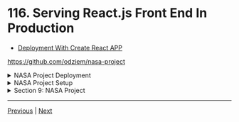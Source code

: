 # 116. Serving React.js Front End In Production


-   [Deployment With Create React APP](https://create-react-app.dev/docs/deployment/)

https://github.com/odziem/nasa-project

<details>
  <summary> NASA Project Deployment </summary>

- under **client** `package.json`

```
"build": "BUILD_PATH=../server/public react-scripts build",
```

- under **project root** `package.json`

-   add script `"deploy": "npm run build --prefix client && npm start --prefix server"` in package.json,

-   `server/src/app.js`
```
const path = require('path');
const express = require('express');
const cors = require('cors');

const planetsRouter = require('./routes/planets/planets.router');

const app = express();

app.use(cors({
    origin: 'http://localhost:3000',
}));

app.use(express.json());
app.use(express.static(path.join(__dirname, '..', 'public' )));

app.use(planetsRouter);
app.get('/', (req, res) => {
    res.sendFile(path.join(__dirname, '..', 'public', 'index.html'))
})

module.exports = app;
```

- under project root run `npm run deploy`

```
(base) ➜  9_nasa-project git:(node.js) ✗ npm run deploy

> nasa-project@1.0.0 deploy
> npm run build --prefix client && npm start --prefix server


> nasa-fe@1.0.1 build
> BUILD_PATH=../server/public react-scripts build

Creating an optimized production build...
Browserslist: caniuse-lite is outdated. Please run:
  npx browserslist@latest --update-db
  Why you should do it regularly: https://github.com/browserslist/browserslist#browsers-data-updating
Compiled with warnings.

src/hooks/useLaunches.js
  Line 30:11:  'response' is assigned a value but never used  no-unused-vars
  Line 51:11:  'response' is assigned a value but never used  no-unused-vars

Search for the keywords to learn more about each warning.
To ignore, add // eslint-disable-next-line to the line before.

File sizes after gzip:

  124.48 kB  public/static/js/main.a95694b6.js

The project was built assuming it is hosted at /.
You can control this with the homepage field in your package.json.

The ../server/public folder is ready to be deployed.
You may serve it with a static server:

  npm install -g serve
  serve -s ../server/public

Find out more about deployment here:

  https://cra.link/deployment


> server@1.0.0 start
> node src/server.js

8 habitable planets found!
Listening on port 8000...
```

- goto `http://localhost:8000/`

<p align="center" >
    <img src="../imags/116_Serving-React.js-Front-End-In-Production.png" width="100%" >    
</p> 


</details> 

<details>
  <summary> NASA Project Setup </summary>

**client**

-   `client/src/hooks/request.js`
```
const API_URL = 'http://localhost:8000'

// Load planets and return as JSON.
async function httpGetPlanets() {
  const response = await fetch(`${API_URL}/planets`);
  return await response.json();
}

async function httpGetLaunches() {
  // TODO: Once API is ready.
  // Load launches, sort by flight number, and return as JSON.
}

async function httpSubmitLaunch(launch) {
  // TODO: Once API is ready.
  // Submit given launch data to launch system.
}

async function httpAbortLaunch(id) {
  // TODO: Once API is ready.
  // Delete launch with given ID.
}

export {
  httpGetPlanets,
  httpGetLaunches,
  httpSubmitLaunch,
  httpAbortLaunch,
};
```  

**server**

-   `server/src/server.js`
```
const http = require('http');

const app = require('./app');

const { loadPlanetsData } = require('./models/planets.model');

const PORT = process.env.PORT || 8000;

const server = http.createServer(app);

async function startServer() {
    await loadPlanetsData();
    
    server.listen(PORT, () => {
        console.log(`Listening on port ${PORT}...`)
    });
};

startServer();
```

-   `server/src/app.js`
```
const express = require('express');
const cors = require('cors');

const planetsRouter = require('./routes/planets/planets.router');

const app = express();

app.use(cors());
app.use(express.json());
app.use(planetsRouter);

module.exports = app;
```

-   `server/src/routes/planets/planets.controller.js`
```
// const planets = require('../../models/planets.model');
const { planets } = require('../../models/planets.model');

function getAllPlanets(req, res) {
    // res.status(200).json(planets); 
    return res.status(200).json(planets);
};

module.exports = {
    getAllPlanets,
}
```

-   `server/src/routes/planets/planets.router.js`
```
const express = require('express');

const {
    getAllPlanets,
} = require('./planets.controller');

const planetsRouter = express.Router();

planetsRouter.get('/planets', getAllPlanets);

module.exports = planetsRouter;
```

-   `server/src/models/planets.model.js`
```
const  { parse } = require('csv-parse');
const fs = require('fs');
const path = require('path');

const habitablePlanets = [];

function isHabitablePlanet(planet) {
    return planet['koi_disposition'] === 'CONFIRMED'
        && planet['koi_insol'] > 0.36 && planet['koi_insol'] < 1.11
        && planet['koi_prad'] < 1.6;
  }

  /* 
  const promise = new Promise((resolve, reject) => {
    resolve(42);
  });
  promise.then((result) => {

  });
  const result = await promise;
  console.log(result);
  */

function loadPlanetsData(){
    return new Promise((resolve, reject) => {
        fs.createReadStream(path.join(__dirname, '..', '..', 'data', 'kepler_data.csv'))
            .pipe(parse({
                comment: '#',
                columns: true
            }))
            .on('data', (data) => {
                if (isHabitablePlanet(data)){
                    habitablePlanets.push(data);
                }
            })
            .on('error', (err) => {
                console.log(err);
                reject(err);
            })
            .on('end', () => {                
                console.log(`${habitablePlanets.length} habitable planets found!`);
                resolve();
            });
    });
}

module.exports = {
    loadPlanetsData,
    planets: habitablePlanets,
};
```

-  under project root folder run Server `npm run watch`

</details>  

<details>
  <summary> Section 9: NASA Project </summary>

  - [Codebase: nasa-project](../src/9_nasa-project)

</details>



---

[Previous](./115_Automating-Full-Stack-Applications-With-NPM.md) | [Next](./117_Setting-BUILD_PATH-On-Windows.md)